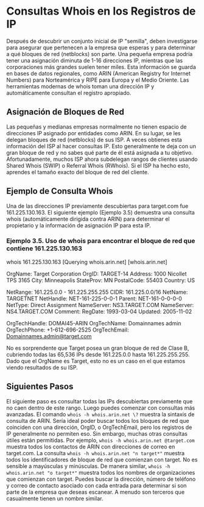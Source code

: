 # Consultas Whois en los Registros de IP

Después de descubrir un conjunto inicial de IP "semilla", deben investigarse para asegurar que pertenecen a la empresa que esperas y para determinar a qué bloques de red (netblocks) son parte. Una pequeña empresa podría tener una asignación diminuta de 1-16 direcciones IP, mientras que las corporaciones más grandes suelen tener miles. Esta información se guarda en bases de datos regionales, como ARIN (American Registry for Internet Numbers) para Norteamérica y RIPE para Europa y el Medio Oriente. Las herramientas modernas de whois toman una dirección IP y automáticamente consultan el registro apropiado.

## Asignación de Bloques de Red

Las pequeñas y medianas empresas normalmente no tienen espacio de direcciones IP asignado por entidades como ARIN. En su lugar, se les delegan bloques de red (netblocks) de sus ISP. A veces obtienes esta información del ISP al hacer consultas IP. Esto generalmente te deja con un gran bloque de red y no sabes qué parte de él está asignada a tu objetivo. Afortunadamente, muchos ISP ahora subdelegan rangos de clientes usando Shared Whois (SWIP) o Referral Whois (RWhois). Si el ISP ha hecho esto, aprendes el tamaño exacto del bloque de red del cliente.

## Ejemplo de Consulta Whois

Una de las direcciones IP previamente descubiertas para target.com fue 161.225.130.163. El siguiente ejemplo (Ejemplo 3.5) demuestra una consulta whois (automáticamente dirigida contra ARIN) para determinar el propietario y la información de asignación IP para esta IP.

### Ejemplo 3.5. Uso de whois para encontrar el bloque de red que contiene 161.225.130.163
whois 161.225.130.163
[Querying whois.arin.net]
[whois.arin.net]

OrgName: Target Corporation
OrgID: TARGET-14
Address: 1000 Nicollet TPS 3165
City: Minneapolis
StateProv: MN
PostalCode: 55403
Country: US

NetRange: 161.225.0.0 - 161.225.255.255
CIDR: 161.225.0.0/16
NetName: TARGETNET
NetHandle: NET-161-225-0-0-1
Parent: NET-161-0-0-0-0
NetType: Direct Assignment
NameServer: NS3.TARGET.COM
NameServer: NS4.TARGET.COM
Comment:
RegDate: 1993-03-04
Updated: 2005-11-02

OrgTechHandle: DOMAI45-ARIN
OrgTechName: Domainnames admin
OrgTechPhone: +1-612-696-2525
OrgTechEmail: Domainnames.admin@target.com



No es sorprendente que Target posea un gran bloque de red de Clase B, cubriendo todas las 65,536 IPs desde 161.225.0.0 hasta 161.225.255.255. Dado que el OrgName es Target, esto no es un caso en el que estamos viendo resultados de su ISP.

## Siguientes Pasos

El siguiente paso es consultar todas las IPs descubiertas previamente que no caen dentro de este rango. Luego puedes comenzar con consultas más avanzadas. El comando `whois -h whois.arin.net \?` muestra la sintaxis de consulta de ARIN. Sería ideal poder buscar todos los bloques de red que coinciden con una dirección, OrgID, o OrgTechEmail, pero los registros de IP generalmente no permiten eso. Sin embargo, muchas otras consultas útiles están permitidas. Por ejemplo, `whois -h whois.arin.net @target.com` muestra todos los contactos de ARIN con direcciones de correo en target.com. La consulta `whois -h whois.arin.net "n target*"` muestra todos los identificadores de bloque de red que comienzan con target. No es sensible a mayúsculas y minúsculas. De manera similar, `whois -h whois.arin.net "o target*"` muestra todos los nombres de organizaciones que comienzan con target. Puedes buscar la dirección, número de teléfono y correo de contacto asociado con cada entrada para determinar si son parte de la empresa que deseas escanear. A menudo son terceros que casualmente tienen un nombre similar.
